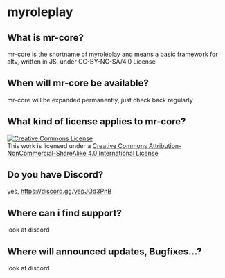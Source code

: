 # myroleplay
## What is mr-core?
mr-core is the shortname of myroleplay and means a basic framework for altv, written in JS, under CC-BY-NC-SA/4.0 License

## When will mr-core be available?
mr-core will be expanded permanently, just check back regularly

## What kind of license applies to mr-core?
<a rel="license" href="http://creativecommons.org/licenses/by-nc-sa/4.0/"><img alt="Creative Commons License" style="border-width:0" src="https://i.creativecommons.org/l/by-nc-sa/4.0/88x31.png" /></a><br />This work is licensed under a <a rel="license" href="http://creativecommons.org/licenses/by-nc-sa/4.0/">Creative Commons Attribution-NonCommercial-ShareAlike 4.0 International License</a>

## Do you have Discord?
yes, https://discord.gg/vepJQd3PnB

## Where can i find support?
look at discord

## Where will announced updates, Bugfixes...?
look at discord
